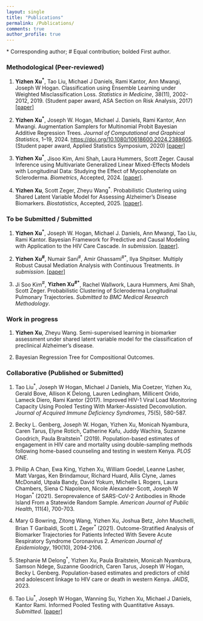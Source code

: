 ```yaml
---
layout: single
title: "Publications"
permalink: /Publications/
comments: true
author_profile: true
---
```


\* Corresponding author; \# Equal contribution; bolded First author.

### Methodological (Peer-reviewed)

1. **Yizhen Xu<sup>\*</sup>**, Tao Liu, Michael J Daniels, Rami Kantor, Ann Mwangi, Joseph W Hogan. Classification using Ensemble Learning under Weighted Misclassification Loss. *Statistics in Medicine*, 38(11), 2002-2012, 2019.  (Student paper award, ASA Section on Risk Analysis, 2017) <a href="https://www.ncbi.nlm.nih.gov/pmc/articles/PMC7045125/"> [paper] </a>

2. **Yizhen Xu<sup>\*</sup>**, Joseph W. Hogan, Michael J. Daniels, Rami Kantor, Ann Mwangi. Augmentation Samplers for Multinomial Probit Bayesian Additive Regression Trees. *Journal of Computational and Graphical Statistics*, 1–19, 2024. https://doi.org/10.1080/10618600.2024.2388605. (Student paper award, Applied Statistics Symposium, 2020) <a href="/assets/pdffiles/MPBART_samplers.pdf"> [paper] </a>

3. **Yizhen Xu<sup>\*</sup>**, Jisoo Kim, Ami Shah, Laura Hummers, Scott Zeger. Causal Inference using Multivariate Generalized Linear
Mixed-Effects Models with Longitudinal Data: Studying the Effect of Mycophenolate on Scleroderma. *Biometrics*, Accepted, 2024. <a href="https://doi.org/10.1093/biomtc/ujae100">[paper]</a>.

4. **Yizhen Xu**, Scott Zeger, Zheyu Wang<sup>\*</sup>. Probabilistic Clustering using Shared Latent Variable Model for Assessing  Alzheimer’s Disease Biomarkers. *Biostatistics*, Accepted, 2025. <a href="https://doi.org/10.1093/biostatistics/kxaf010">[paper]</a>.

### To be Submitted / Submitted

1. **Yizhen Xu<sup>\*</sup>**, Joseph W. Hogan, Michael J. Daniels, Ann Mwangi, Tao Liu, Rami Kantor. Bayesian Framework for Predictive and Causal Modeling with Application to the HIV Care Cascade. *In submission*. <a href="/assets/pdffiles/draft w author details.pdf">[paper]</a>.

2. **Yizhen Xu<sup>\#</sup>**, Numair Sani<sup>\#</sup>, Amir Ghassami<sup>\#\*</sup>, Ilya Shpitser. Multiply Robust Causal Mediation Analysis with Continuous Treatments. *In submission*. <a href="/assets/pdffiles/Mediation.pdf"> [paper] </a>

3. Ji Soo Kim<sup>\#</sup>, **Yizhen Xu<sup>\#\*</sup>**, Rachel Wallwork, Laura Hummers, Ami Shah, Scott Zeger. Probabilistic Clustering of Scleroderma Longitudinal Pulmonary Trajectories. *Submitted to BMC Medical Research Methodology*.

### Work in progress

<!--1. **Yizhen Xu**, Brian Garibaldi, Scott Zeger. Subgroup Treatment Evaluation using Multivariate Generalized Mixed Effect Models for Longitudinal Competing Risks Outcomes: Evaluation of Ventilation Effectiveness on Patients with Severe Acute Respiratory Syndrome Coronavirus 2. <a href="/assets/Talk_slides/YX_JSM_2021.pdf">[talk]</a>.-->

1. **Yizhen Xu**, Zheyu Wang. Semi-supervised learning in biomarker assessment under shared latent variable model for the classification of preclinical Alzheimer’s disease.
   
2. Bayesian Regression Tree for Compositional Outcomes. 

### Collaborative (Published or Submitted)

1. Tao Liu<sup>\*</sup>, Joseph W Hogan, Michael J Daniels, Mia Coetzer, Yizhen Xu, Gerald Bove, Allison K Delong, Lauren Ledingham, Millicent Orido, Lameck Diero, Rami Kantor (2017). Improved HIV-1 Viral Load Monitoring Capacity Using Pooled Testing With Marker-Assisted Deconvolution. *Journal of
Acquired Immune Deficiency Syndromes*, 75(5), 580-587.

2. Becky L. Genberg, Joseph W. Hogan, Yizhen Xu, Monicah Nyambura, Caren Tarus, Elyne Rotich, Catherine Kafu, Juddy Wachira, Suzanne Goodrich, Paula Braitstein<sup>\*</sup> (2019). Population-based estimates of engagement in HIV care and mortality using double-sampling methods following home-based counseling and testing in western Kenya. *PLOS ONE*.

3. Philip A Chan, Ewa King, Yizhen Xu, William Goedel, Leanne Lasher, Matt Vargas, Ken Brindamour, Richard Huard, Ailis Clyne, James McDonald, Utpala Bandy, David Yokum, Michelle L Rogers, Laura Chambers, Siena C Napoleon, Nicole Alexander-Scott, Joseph W Hogan<sup>\*</sup> (2021). Seroprevalence of SARS-CoV-2 Antibodies in Rhode Island From a Statewide Random Sample. *American Journal of Public Health*, 111(4), 700-703.

4. Mary G Bowring, Zitong Wang, Yizhen Xu, Joshua Betz, John Muschelli, Brian T Garibaldi, Scott L Zeger<sup>\*</sup> (2021). Outcome-Stratified Analysis of Biomarker Trajectories for Patients Infected With Severe Acute Respiratory Syndrome Coronavirus 2. *American Journal of Epidemiology*, 190(10), 2094-2106.

5. Stephanie M Delong<sup>\*</sup>, Yizhen Xu, Paula Braitstein, Monicah Nyambura, Samson Ndege, Suzanne Goodrich, Caren Tarus, Joseph W Hogan, Becky L Genberg. Population-based estimates and predictors of child and adolescent linkage to HIV care or death in western Kenya. *JAIDS*, 2023.

6. Tao Liu<sup>\*</sup>, Joseph W Hogan, Wanning Su, Yizhen Xu, Michael J Daniels, Kantor Rami. Informed Pooled Testing with Quantitative Assays. *Submitted*. <a href="https://arxiv.org/abs/2011.00404"> [paper] </a>
 
